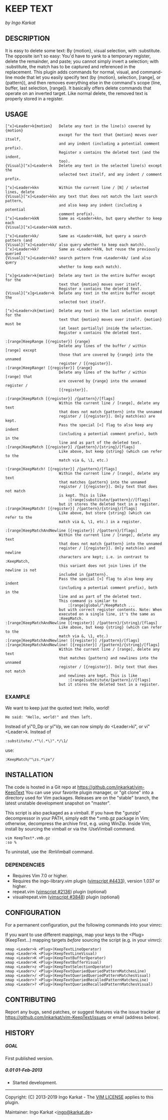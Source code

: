 KEEP TEXT
===============================================================================
_by Ingo Karkat_

DESCRIPTION
------------------------------------------------------------------------------

It is easy to delete some text: By {motion}, visual selection, with
:substitute. The opposite isn't so easy: You'd have to yank to a temporary
register, delete the remainder, and paste; you cannot simply invert a
selection; with :substitute, the match has to be captured and referenced in
the replacement.
This plugin adds commands for normal, visual, and command-line mode that let
you easily specify text (by {motion}, selection, [range], or {pattern}), and
then removes everything else in the command's scope (line, buffer, last
selection, [range]). It basically offers delete commands that operate on an
inverted target. Like normal delete, the removed text is properly stored in a
register.

USAGE
------------------------------------------------------------------------------

    ["x]<Leader>k{motion}   Delete any text in the line(s) covered by {motion}
                            except for the text that {motion} moves over itself,
                            and any indent (including a potential comment prefix).
                            Register x contains the deleted text (and the indent,
                            too).
    {Visual}["x]<Leader>k   Delete any text in the selected line(s) except the
                            selected text itself, and any indent / comment prefix.

    ["x]<Leader>kkn         Within the current line / [N] / selected lines, delete
    {Visual}["x]<Leader>kkn any text that does not match the last search pattern,
                            and also keep any indent (including a potential
                            comment prefix).
    ["x]<Leader>kkN         Same as <Leader>kkn, but query whether to keep each
    {Visual}["x]<Leader>kkN match.

    ["x]<Leader>kk/         Same as <Leader>kkN, but query a search pattern (and
    {Visual}["x]<Leader>kk/ also query whether to keep each match).
    ["x]<Leader>kk?         Same as <Leader>kkN, but reuse the previously queried
    {Visual}["x]<Leader>kk? search pattern from <Leader>kk/ (and also query
                            whether to keep each match).

    ["x]g<Leader>k{motion}  Delete any text in the entire buffer except for the
                            text that {motion} moves over itself.
                            Register x contains the deleted text.
    {Visual}["x]g<Leader>k  Delete any text in the entire buffer except the
                            selected text itself.

    ["x]<Leader>zk{motion}  Delete any text in the last selection except for the
                            text that {motion} moves over itself. {motion} must be
                            (at least partially) inside the selection.
                            Register x contains the deleted text.

    :[range]KeepRange [{register}] {range}
                            Delete any lines of the buffer / within [range] except
                            those that are covered by {range} into the unnamed
                            register / [{register}].
    :[range]KeepRange! [{register}] {range}
                            Delete any lines of the buffer / within [range] that
                            are covered by {range} into the unnamed register /
                            [{register}].

    :[range]KeepMatch [{register}] /{pattern}/[flags]
                            Within the current line / [range], delete any text
                            that does not match {pattern} into the unnamed
                            register / [{register}]. Only match(es) are kept.
                            Pass the special [<] flag to also keep any indent
                            (including a potential comment prefix), both in the
                            line and as part of the deleted text.
    :[range]KeepMatch [{register}] /{pattern}/{string}/[flags]
                            Like above, but keep {string} (which can refer to the
                            match via &, \1, etc.)

    :[range]KeepMatch! [{register}] /{pattern}/[flags]
                            Within the current line / [range], delete any text
                            that matches {pattern} into the unnamed
                            register / [{register}]. Only text that does not match
                            is kept. This is like
                                :[range]substitute/{pattern}//[flags]
                            but it stores the deleted text in a register.
    :[range]KeepMatch! [{register}] /{pattern}/{string}/[flags]
                            Like above, but store {string} (which can refer to the
                            match via &, \1, etc.) in a register.

    :[range]KeepMatchAndNewline [{register}] /{pattern}/[flags]
                            Within the current line / [range], delete any text
                            that does not match {pattern} into the unnamed
                            register / [{register}]. Only match(es) and newline
                            characters are kept; i.e. in contrast to :KeepMatch,
                            this variant does not join lines if the newline is not
                            included in {pattern}.
                            Pass the special [<] flag to also keep any indent
                            (including a potential comment prefix), both in the
                            line and as part of the deleted text.
                            This command is similar to
                                :[range]global/^/KeepMatch ...
                            but with correct register contents. Note: When
                            executed on a single line, it's the same as
                            :KeepMatch.
    :[range]KeepMatchAndNewline [{register}] /{pattern}/{string}/[flags]
                            Like above, but keep {string} (which can refer to the
                            match via &, \1, etc.)
    :[range]KeepMatchAndNewline! [{register}] /{pattern}/[flags]
    :[range]KeepMatchAndNewline! [{register}] /{pattern}/{string}/[flags]
                            Within the current line / [range], delete any text
                            that matches {pattern} and newlines into the unnamed
                            register / [{register}]. Only text that does not match
                            and newlines are kept. This is like
                                :[range]substitute/{pattern}//[flags]
                            but it stores the deleted text in a register.

### EXAMPLE

We want to keep just the quoted text: Hello, world!
```
He said: "Hello, world!" and then left.
```

Instead of yi"0\_Dp or yi"Vp, we can now simply do &lt;Leader&gt;ki", or vi"&lt;Leader&gt;k.
Instead of

    :substitute/.*"\(.*\)".*/\1/

use:

    :KeepMatch/"\zs.*\ze"/

INSTALLATION
------------------------------------------------------------------------------

The code is hosted in a Git repo at
    https://github.com/inkarkat/vim-KeepText
You can use your favorite plugin manager, or "git clone" into a directory used
for Vim packages. Releases are on the "stable" branch, the latest unstable
development snapshot on "master".

This script is also packaged as a vimball. If you have the "gunzip"
decompressor in your PATH, simply edit the \*.vmb.gz package in Vim; otherwise,
decompress the archive first, e.g. using WinZip. Inside Vim, install by
sourcing the vimball or via the :UseVimball command.

    vim KeepText*.vmb.gz
    :so %

To uninstall, use the :RmVimball command.

### DEPENDENCIES

- Requires Vim 7.0 or higher.
- Requires the ingo-library.vim plugin ([vimscript #4433](http://www.vim.org/scripts/script.php?script_id=4433)), version 1.037 or
  higher.
- repeat.vim ([vimscript #2136](http://www.vim.org/scripts/script.php?script_id=2136)) plugin (optional)
- visualrepeat.vim ([vimscript #3848](http://www.vim.org/scripts/script.php?script_id=3848)) plugin (optional)

CONFIGURATION
------------------------------------------------------------------------------

For a permanent configuration, put the following commands into your vimrc:

If you want to use different mappings, map your keys to the
&lt;Plug&gt;(KeepText...) mapping targets _before_ sourcing the script
(e.g. in your vimrc):

    nmap <Leader>k <Plug>(KeepTextLineOperator)
    xmap <Leader>k <Plug>(KeepTextLineVisual)
    nmap <Leader>K <Plug>(KeepTextBufferOperator)
    xmap <Leader>K <Plug>(KeepTextBufferVisual)
    nmap <Leader>z <Plug>(KeepTextSelectionOperator)
    nmap <Leader>/ <Plug>(KeepTextQueriedQueriedPatternMatchesLine)
    xmap <Leader>/ <Plug>(KeepTextQueriedQueriedPatternMatchesVisual)
    nmap <Leader>? <Plug>(KeepTextQueriedRecalledPatternMatchesLine)
    xmap <Leader>? <Plug>(KeepTextQueriedRecalledPatternMatchesVisual)

CONTRIBUTING
------------------------------------------------------------------------------

Report any bugs, send patches, or suggest features via the issue tracker at
https://github.com/inkarkat/vim-KeepText/issues or email (address below).

HISTORY
------------------------------------------------------------------------------

##### GOAL
First published version.

##### 0.01    01-Feb-2013
- Started development.

------------------------------------------------------------------------------
Copyright: (C) 2013-2019 Ingo Karkat -
The [VIM LICENSE](http://vimdoc.sourceforge.net/htmldoc/uganda.html#license) applies to this plugin.

Maintainer:     Ingo Karkat &lt;ingo@karkat.de&gt;
